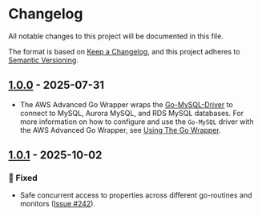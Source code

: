 # Changelog

All notable changes to this project will be documented in this file.

The format is based on [Keep a Changelog](https://keepachangelog.com/en/1.0.0/), and this project adheres to [Semantic Versioning](https://semver.org/#semantic-versioning-200).

## [1.0.0] - 2025-07-31
* The AWS Advanced Go Wrapper wraps the [Go-MySQL-Driver](https://github.com/go-sql-driver/mysql) to connect to MySQL, Aurora MySQL, and RDS MySQL databases. For more information on how to configure and use the `Go-MySQL` driver with the AWS Advanced Go Wrapper, see [Using The Go Wrapper](../docs/user-guide/UsingTheGoWrapper.md).

## [1.0.1] - 2025-10-02
### :bug: Fixed
* Safe concurrent access to properties across different go-routines and monitors ([Issue #242](https://github.com/aws/aws-advanced-go-wrapper/issues/242)).

[1.0.0]: https://github.com/awslabs/aws-advanced-go-wrapper/releases/tag/mysql-driver/1.0.0
[1.0.1]: https://github.com/awslabs/aws-advanced-go-wrapper/releases/tag/mysql-driver/1.0.1
